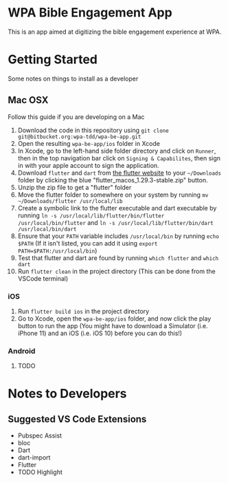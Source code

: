 # WPA Bible Engagement App

This is an app aimed at digitizing the bible engagement experience at WPA.

# Getting Started
Some notes on things to install as a developer
## Mac OSX
Follow this guide if you are developing on a Mac
1. Download the code in this repository using `git clone git@bitbucket.org:wpa-tdd/wpa-be-app.git`
2. Open the resulting `wpa-be-app/ios` folder in Xcode
3. In Xcode, go to the left-hand side folder directory and click on `Runner`, then in the top navigation bar click on `Signing & Capabilites`, then sign in with your apple account to sign the application.
1. Download `flutter` and `dart` from [the flutter website](https://flutter.dev/docs/get-started/install/macos) to your `~/Downloads` folder by clicking the blue "flutter_macos_1.29.3-stable.zip" button.
2. Unzip the zip file to get a "flutter" folder
3. Move the flutter folder to somewhere on your system by running `mv ~/Downloads/flutter /usr/local/lib`
4. Create a symbolic link to the flutter executable and dart executable by running `ln -s /usr/local/lib/flutter/bin/flutter /usr/local/bin/flutter` and `ln -s /usr/local/lib/flutter/bin/dart /usr/local/bin/dart`
5. Ensure that your `PATH` variable includes `/usr/local/bin` by running `echo $PATH` (If it isn't listed, you can add it using `export PATH=$PATH:/usr/local/bin`)
6. Test that flutter and dart are found by running `which flutter` and `which dart`
7. Run `flutter clean` in the project directory (This can be done from the VSCode terminal)
### iOS
1. Run `flutter build ios` in the project directory
2. Go to Xcode, open the `wpa-be-app/ios` folder, and now click the play button to run the app (You might have to download a Simulator (i.e. iPhone 11) and an iOS (i.e. iOS 10) before you can do this!)
### Android
1. TODO

# Notes to Developers 
## Suggested VS Code Extensions 
- Pubspec Assist
- bloc
- Dart
- dart-import
- Flutter
- TODO Highlight